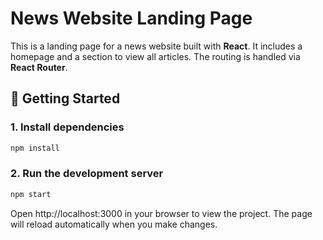 # News Website Landing Page

This is a landing page for a news website built with **React**. It includes a homepage and a section to view all articles. The routing is handled via **React Router**.

## 🚀 Getting Started

### 1. Install dependencies

```bash
npm install
```

### 2. Run the development server

```bash
npm start
```
Open http://localhost:3000 in your browser to view the project.
The page will reload automatically when you make changes.
